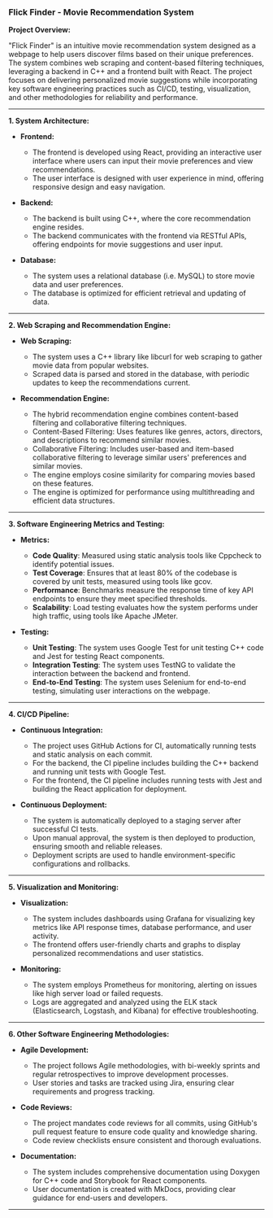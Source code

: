 ### Flick Finder - Movie Recommendation System

**Project Overview:**

"Flick Finder" is an intuitive movie recommendation system designed as a webpage to help users discover films based on their unique preferences. The system combines web scraping and content-based filtering techniques, leveraging a backend in C++ and a frontend built with React. The project focuses on delivering personalized movie suggestions while incorporating key software engineering practices such as CI/CD, testing, visualization, and other methodologies for reliability and performance.

---

**1. System Architecture:**

- **Frontend:**
   - The frontend is developed using React, providing an interactive user interface where users can input their movie preferences and view recommendations.
   - The user interface is designed with user experience in mind, offering responsive design and easy navigation.

- **Backend:**
   - The backend is built using C++, where the core recommendation engine resides.
   - The backend communicates with the frontend via RESTful APIs, offering endpoints for movie suggestions and user input.

- **Database:**
   - The system uses a relational database (i.e. MySQL) to store movie data and user preferences.
   - The database is optimized for efficient retrieval and updating of data.

---

**2. Web Scraping and Recommendation Engine:**

- **Web Scraping:**
   - The system uses a C++ library like libcurl for web scraping to gather movie data from popular websites.
   - Scraped data is parsed and stored in the database, with periodic updates to keep the recommendations current.

- **Recommendation Engine:**
   - The hybrid recommendation engine combines content-based filtering and collaborative filtering techniques.
   - Content-Based Filtering: Uses features like genres, actors, directors, and descriptions to recommend similar movies.
   - Collaborative Filtering: Includes user-based and item-based collaborative filtering to leverage similar users' preferences and similar movies.
   - The engine employs cosine similarity for comparing movies based on these features.
   - The engine is optimized for performance using multithreading and efficient data structures.

---

**3. Software Engineering Metrics and Testing:**

- **Metrics:**
   - **Code Quality**: Measured using static analysis tools like Cppcheck to identify potential issues.
   - **Test Coverage**: Ensures that at least 80% of the codebase is covered by unit tests, measured using tools like gcov.
   - **Performance**: Benchmarks measure the response time of key API endpoints to ensure they meet specified thresholds.
   - **Scalability**: Load testing evaluates how the system performs under high traffic, using tools like Apache JMeter.

- **Testing:**
   - **Unit Testing**: The system uses Google Test for unit testing C++ code and Jest for testing React components.
   - **Integration Testing**: The system uses TestNG to validate the interaction between the backend and frontend.
   - **End-to-End Testing**: The system uses Selenium for end-to-end testing, simulating user interactions on the webpage.

---

**4. CI/CD Pipeline:**

- **Continuous Integration:**
   - The project uses GitHub Actions for CI, automatically running tests and static analysis on each commit.
   - For the backend, the CI pipeline includes building the C++ backend and running unit tests with Google Test.
   - For the frontend, the CI pipeline includes running tests with Jest and building the React application for deployment.

- **Continuous Deployment:**
   - The system is automatically deployed to a staging server after successful CI tests.
   - Upon manual approval, the system is then deployed to production, ensuring smooth and reliable releases.
   - Deployment scripts are used to handle environment-specific configurations and rollbacks.

---

**5. Visualization and Monitoring:**

- **Visualization:**
   - The system includes dashboards using Grafana for visualizing key metrics like API response times, database performance, and user activity.
   - The frontend offers user-friendly charts and graphs to display personalized recommendations and user statistics.

- **Monitoring:**
   - The system employs Prometheus for monitoring, alerting on issues like high server load or failed requests.
   - Logs are aggregated and analyzed using the ELK stack (Elasticsearch, Logstash, and Kibana) for effective troubleshooting.

---

**6. Other Software Engineering Methodologies:**

- **Agile Development:**
   - The project follows Agile methodologies, with bi-weekly sprints and regular retrospectives to improve development processes.
   - User stories and tasks are tracked using Jira, ensuring clear requirements and progress tracking.

- **Code Reviews:**
   - The project mandates code reviews for all commits, using GitHub's pull request feature to ensure code quality and knowledge sharing.
   - Code review checklists ensure consistent and thorough evaluations.

- **Documentation:**
   - The system includes comprehensive documentation using Doxygen for C++ code and Storybook for React components.
   - User documentation is created with MkDocs, providing clear guidance for end-users and developers.

---